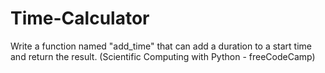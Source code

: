 # Time-Calculator
Write a function named "add_time" that can add a duration to a start time and return the result. (Scientific Computing with Python - freeCodeCamp)
